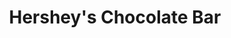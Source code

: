 ---
layout: default
title: Hershey's Chocolate Bar
meta: Rich Chocolate Bar
cost: $3.99
image: lolli.jpg
ingredients: milk ingredients... etc
---